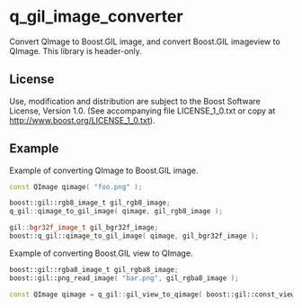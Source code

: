 q_gil_image_converter
=====================

Convert QImage to Boost.GIL image, and convert Boost.GIL imageview to QImage.
This library is header-only.

License
-------
 Use, modification and distribution are subject to the Boost Software License,
 Version 1.0. (See accompanying file LICENSE_1_0.txt or copy at
 http://www.boost.org/LICENSE_1_0.txt).

Example
-------

 Example of converting QImage to Boost.GIL image.
 ```cpp
 const QImage qimage( "foo.png" );

 boost::gil::rgb8_image_t gil_rgb8_image;
 q_gil::qimage_to_gil_image( qimage, gil_rgb8_image );

 gil::bgr32f_image_t gil_bgr32f_image;
 boost::q_gil::qimage_to_gil_image( qimage, gil_bgr32f_image );
 ```

 Example of converting Boost.GIL view to QImage.
 ```cpp
 boost::gil::rgba8_image_t gil_rgba8_image;
 boost::gil::png_read_image( "bar.png", gil_rgba8_image );

 const QImage qimage = q_gil::gil_view_to_qimage( boost::gil::const_view( gil_rgba8_image ) );
 ```
